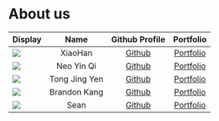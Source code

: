 # About us

| Display                                             |  Name   |             Github Profile             |             Portfolio             |
|-----------------------------------------------------|:-------:|:--------------------------------------:|:---------------------------------:|
| ![](https://via.placeholder.com/100.png?text=Photo) | XiaoHan | [Github](https://github.com/xiaohan28) | [Portfolio](docs/team/xiaohan.md) |
![](https://via.placeholder.com/100.png?text=Photo) | Neo Yin Qi | [Github](https://github.com/icknee) | [Portfolio](docs/team/icknee.md)
![](https://encrypted-tbn3.gstatic.com/images?q=tbn:ANd9GcTnXOOZx8tElZ8KHzzfc6QiGOLbtpAhzndCRjT2g6ddLkoMaj2oF1CUofULkbBeWF3vRd_zNns0yX9H3PUMtwHbSQ) | Tong Jing Yen | [Github](https://github.com/jing-yen) | [Portfolio](docs/team/jingyen.md)
![](https://via.placeholder.com/100.png?text=Photo) | Brandon Kang | [Github](https://github.com/brand0nnn) | [Portfolio](docs/team/johndoe.md)
![](https://via.placeholder.com/100.png?text=Photo) | Sean | [Github](https://github.com/) | [Portfolio](docs/team/johndoe.md)

